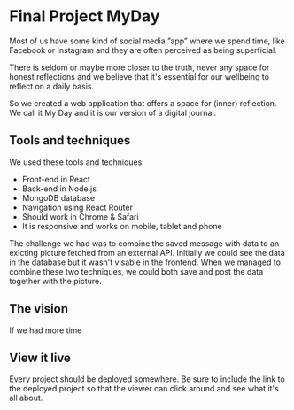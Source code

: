 # Final Project MyDay

Most of us have some kind of social media ”app” where we spend time, like Facebook or Instagram and they are often perceived as being superficial.

There is seldom or maybe more closer to the truth, never any space for honest reflections and we believe that it's essential for our wellbeing to reflect on a daily basis.

So we created a web application that offers a space for (inner) reflection.
We call it My Day and it is our version of a digital journal.

## Tools and techniques

We used these tools and techniques:
- Front-end in React 
- Back-end in Node.js
- MongoDB database
- Navigation using React Router
- Should work in Chrome & Safari
- It is responsive and works on mobile, tablet and phone

The challenge we had was to combine the saved message with data to an exicting picture fetched from an external API. Initially we could see the data in the database but it wasn't visable in the frontend. When we managed to combine these two techniques, we could both save and post the data together with the picture. 

## The vision
If we had more time

## View it live

Every project should be deployed somewhere. Be sure to include the link to the deployed project so that the viewer can click around and see what it's all about.
